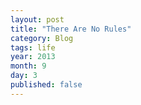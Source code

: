 ```yaml
---
layout: post
title: "There Are No Rules"
category: Blog
tags: life
year: 2013
month: 9
day: 3
published: false
---
```



